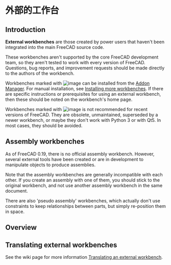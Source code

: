 # 外部的工作台

## Introduction

**External workbenches** are those created by power users that haven't been integrated into the main FreeCAD source code.

These workbenches aren't supported by the core FreeCAD development team, so they aren't tested to work with every version of FreeCAD. Questions, bug reports, and improvement requests should be made directly to the authors of the workbench.

Workbenches marked with ![image](https://github.com/FreeCAD/FreeCAD-documentation-docusaurus/assets/100439627/90a79042-b678-43b8-99c8-5209ddb1c0d7) can be installed from the [Addon Manager](https://github.com/FreeCAD/FreeCAD-documentation-docusaurus/blob/main/src/pages/std-addonMgr.md). For manual installation, see [Installing more workbenches](https://wiki.freecad.org/Installing_more_workbenches). If there are specific instructions or prerequisites for using an external workbench, then these should be noted on the workbench's home page.

Workbenches marked with ![image](https://github.com/FreeCAD/FreeCAD-documentation-docusaurus/assets/100439627/5937db8b-b7e4-464b-be8d-587e631f4551) is not recommended for recent versions of FreeCAD. They are obsolete, unmaintained, superseded by a newer workbench, or maybe they don't work with Python 3 or with Qt5. In most cases, they should be avoided.

## Assembly workbenches

As of FreeCAD 0.19, there is no official assembly workbench. However, several external tools have been created or are in development to manipulate objects to produce assemblies.

Note that the assembly workbenches are generally incompatible with each other. If you create an assembly with one of them, you should stick to the original workbench, and not use another assembly workbench in the same document.

There are also 'pseudo assembly' workbenches, which actually don't use constraints to keep relationships between parts, but simply re-position them in space.

## Overview

## Translating external workbenches

See the wiki page for more information [Translating an external workbench](https://wiki.freecad.org/Translating_an_external_workbench).
